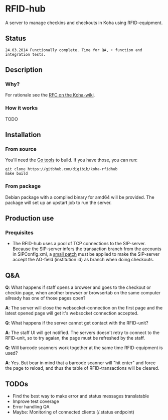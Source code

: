 # RFID-hub
A server to manage checkins and checkouts in Koha using RFID-equipment.

## Status
    24.03.2014 Functionally complete. Time for QA, + function and integration tests.

## Description

### Why?
For rationale see the [RFC on the Koha-wiki](http://wiki.koha-community.org/wiki/RFID_RFC).

### How it works
TODO

## Installation

### From source
You'll need the [Go tools](http://golang.org/doc/install) to build. If you have those, you can run:

    git clone https://gitbhub.com/digibib/koha-rfidhub
    make build

### From package
Debian package with a compiled binary for amd64 will be provided. The package will set up an upstart job to run the server.

## Production use

### Prequisites
* The RFID-hub uses a pool of TCP connections to the SIP-server. Because the SIP-server infers the transaction branch from the accounts in SIPConfig.xml, a [small patch](https://github.com/digibib/koha-work/commit/0139f82aa1ce2ca9a5a71d73245839141e1eaa38) must be applied to make the SIP-server accept the AO-field (institution id) as branch when doing checkouts.

## Q&A
__Q__: What happens if staff opens a browser and goes to the checkout or checkin page, when another browser or browsertab on the same computer allready has one of those pages open?

__A__: The server will close the websocket-connection on the first page and the latest opened page will get it's websocket connection accepted.

__Q__: What happens if the server cannot get contact with the RFID-unit?

__A__: The staff UI will get notified. The servers doesn't retry to connect to the RFID-unit, so to try agaian, the page must be refreshed by the staff.

__Q__: Will barcode scanners work together at the same time RFID-equipment is used?

__A__: Yes. But bear in mind that a barcode scanner will "hit enter" and force the page to reload, and thus the table of RFID-transactions will be cleared.


## TODOs
* Find the best way to make error and status messages translatable
* Improve test coverage
* Error handling QA
* Maybe: Monitoring of connected clients (/.status endpoint)